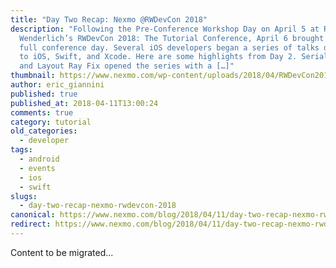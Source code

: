 ```yaml
---
title: "Day Two Recap: Nexmo @RWDevCon 2018"
description: "Following the Pre-Conference Workshop Day on April 5 at Ray
  Wenderlich’s RWDevCon 2018: The Tutorial Conference, April 6 brought the first
  full conference day. Several iOS developers began a series of talks dedicated
  to iOS, Swift, and Xcode. Here are some highlights from Day 2. Serialization
  and Layout Ray Fix opened the series with a […]"
thumbnail: https://www.nexmo.com/wp-content/uploads/2018/04/RWDevCon2018-between-sessions.jpg
author: eric_giannini
published: true
published_at: 2018-04-11T13:00:24
comments: true
category: tutorial
old_categories:
  - developer
tags:
  - android
  - events
  - ios
  - swift
slugs:
  - day-two-recap-nexmo-rwdevcon-2018
canonical: https://www.nexmo.com/blog/2018/04/11/day-two-recap-nexmo-rwdevcon-2018
redirect: https://www.nexmo.com/blog/2018/04/11/day-two-recap-nexmo-rwdevcon-2018
---
```

Content to be migrated...